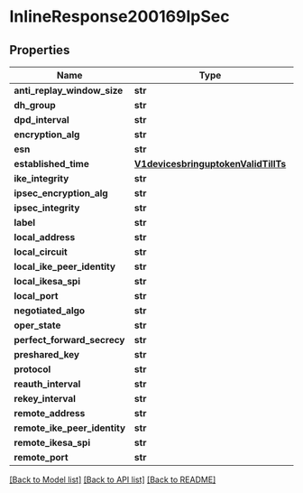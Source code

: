 # InlineResponse200169IpSec

## Properties
Name | Type | Description | Notes
------------ | ------------- | ------------- | -------------
**anti_replay_window_size** | **str** |  | [optional] 
**dh_group** | **str** |  | [optional] 
**dpd_interval** | **str** |  | [optional] 
**encryption_alg** | **str** |  | [optional] 
**esn** | **str** |  | [optional] 
**established_time** | [**V1devicesbringuptokenValidTillTs**](V1devicesbringuptokenValidTillTs.md) |  | [optional] 
**ike_integrity** | **str** |  | [optional] 
**ipsec_encryption_alg** | **str** |  | [optional] 
**ipsec_integrity** | **str** |  | [optional] 
**label** | **str** |  | [optional] 
**local_address** | **str** |  | [optional] 
**local_circuit** | **str** |  | [optional] 
**local_ike_peer_identity** | **str** |  | [optional] 
**local_ikesa_spi** | **str** |  | [optional] 
**local_port** | **str** |  | [optional] 
**negotiated_algo** | **str** |  | [optional] 
**oper_state** | **str** |  | [optional] 
**perfect_forward_secrecy** | **str** |  | [optional] 
**preshared_key** | **str** |  | [optional] 
**protocol** | **str** |  | [optional] 
**reauth_interval** | **str** |  | [optional] 
**rekey_interval** | **str** |  | [optional] 
**remote_address** | **str** |  | [optional] 
**remote_ike_peer_identity** | **str** |  | [optional] 
**remote_ikesa_spi** | **str** |  | [optional] 
**remote_port** | **str** |  | [optional] 

[[Back to Model list]](../README.md#documentation-for-models) [[Back to API list]](../README.md#documentation-for-api-endpoints) [[Back to README]](../README.md)

